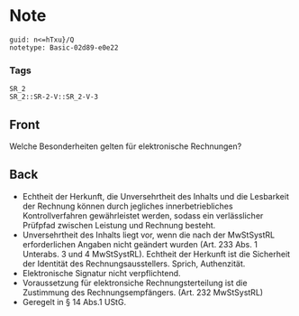 # Note
```
guid: n<=hTxu}/Q
notetype: Basic-02d89-e0e22
```

### Tags
```
SR_2
SR_2::SR-2-V::SR_2-V-3
```

## Front
Welche Besonderheiten gelten für elektronische Rechnungen?

## Back
<ul>
  <li>Echtheit der Herkunft, die Unversehrtheit des Inhalts und die
  Lesbarkeit der Rechnung können durch jegliches innerbetriebliches
  Kontrollverfahren gewährleistet werden, sodass ein verlässlicher
  Prüfpfad zwischen Leistung und Rechnung besteht.
  <li>Unversehrtheit des Inhalts liegt vor, wenn die nach der
  MwStSystRL erforderlichen Angaben nicht geändert wurden (Art. 233
  Abs. 1 Unterabs. 3 und 4 MwStSystRL). Echtheit der Herkunft ist
  die Sicherheit der Identität des Rechnungsausstellers. Sprich,
  Authenzität.
  <li>Elektronische Signatur nicht verpflichtend.
  <li>Voraussetzung für elektronsiche Rechnungsterteilung ist die
  Zustimmung des Rechnungsempfängers. (Art. 232 MwStSystRL)
  <li>Geregelt in § 14 Abs.1 UStG.
</ul>
